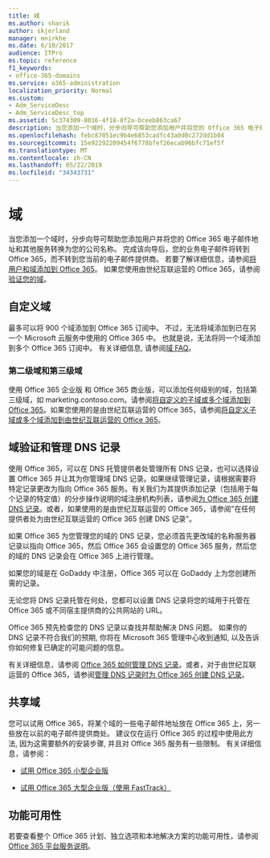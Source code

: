 ```yaml
---
title: 域
ms.author: sharik
author: skjerland
manager: mnirkhe
ms.date: 6/10/2017
audience: ITPro
ms.topic: reference
f1_keywords:
- office-365-domains
ms.service: o365-administration
localization_priority: Normal
ms.custom:
- Adm_ServiceDesc
- Adm_ServiceDesc_top
ms.assetid: 5c374309-8016-4f18-8f2a-bceeb863ca67
description: 当您添加一个域时，分步向导可帮助您添加用户并将您的 Office 365 电子邮件地址和其他服务转换为您的公司名称。 完成该向导后，您的业务电子邮件将转到 Office 365，而不转到您当前的电子邮件提供商。 若要了解详细信息，请参阅将用户和域添加到 Office 365。 如果您使用由世纪互联运营的 Office 365，请参阅验证您的域。
ms.openlocfilehash: febc87051ec9b4e6853cadfc43a0d0c272dd1b04
ms.sourcegitcommit: 15e92292209454f6778bfef26ecab96bfc71ef5f
ms.translationtype: MT
ms.contentlocale: zh-CN
ms.lasthandoff: 05/22/2019
ms.locfileid: "34343731"
---
```

# <a name="domains"></a>域

当您添加一个域时，分步向导可帮助您添加用户并将您的 Office 365 电子邮件地址和其他服务转换为您的公司名称。 完成该向导后，您的业务电子邮件将转到 Office 365，而不转到您当前的电子邮件提供商。 若要了解详细信息，请参阅[将用户和域添加到 Office 365](https://support.office.com/article/6383f56d-3d09-4dcb-9b41-b5f5a5efd611)。 如果您使用由世纪互联运营的 Office 365，请参阅[验证您的域](http://go.microsoft.com/fwlink/?LinkID=733344&amp;clcid=0x409)。
  
## <a name="custom-domains"></a>自定义域
<a name="BKMK_CustomDomains"> </a>

最多可以将 900 个域添加到 Office 365 订阅中。 不过，无法将域添加到已在另一个 Microsoft 云服务中使用的 Office 365 中。 也就是说，无法将同一个域添加到多个 Office 365 订阅中。 有关详细信息, 请参阅[域 FAQ](https://support.office.com/en-us/article/Domains-FAQ-1272bad0-4bd4-4796-8005-67d6fb3afc5a)。
  
### <a name="second-and-third-level-domains"></a>第二级域和第三级域
<a name="BKMK_SecondAndThirdLevelDomains"> </a>

使用 Office 365 企业版 和 Office 365 商业版，可以添加任何级别的域，包括第三级域，如 marketing.contoso.com。请参阅[将自定义的子域或多个域添加到 Office 365](http://go.microsoft.com/fwlink/?LinkID=733345&amp;clcid=0x409)。如果您使用的是由世纪互联运营的 Office 365，请参阅[将自定义子域或多个域添加到由世纪互联运营的 Office 365](http://go.microsoft.com/fwlink/?LinkID=733346&amp;clcid=0x409)。
  
## <a name="domain-verification-and-managing-dns-records"></a>域验证和管理 DNS 记录
<a name="BKMK_ManagingDNSRecords"> </a>

使用 Office 365，可以在 DNS 托管提供者处管理所有 DNS 记录，也可以选择设置 Office 365 并让其为你管理域 DNS 记录。如果继续管理记录，请根据需要将特定记录更改为指向 Office 365 服务。有关我们为其提供添加记录（包括用于每个记录的特定值）的分步操作说明的域注册机构列表，请参阅[为 Office 365 创建 DNS 记录](https://go.microsoft.com/fwlink/p/?LinkID=270173)。或者，如果使用的是由世纪互联运营的 Office 365，请参阅"在任何提供者处为由世纪互联运营的 Office 365 创建 DNS 记录"。 
  
如果 Office 365 为您管理您的域的 DNS 记录，您必须首先更改域的名称服务器记录以指向 Office 365，然后 Office 365 会设置您的 Office 365 服务，然后您的域的 DNS 记录会在 Office 365 上进行管理。
  
如果您的域是在 GoDaddy 中注册，Office 365 可以在 GoDaddy 上为您创建所需的记录。 
  
无论您将 DNS 记录托管在何处，您都可以设置 DNS 记录将您的域用于托管在 Office 365 或不同宿主提供商的公共网站的 URL。 
  
Office 365 预先检查您的 DNS 记录以查找并帮助解决 DNS 问题。 如果你的 DNS 记录不符合我们的预期, 你将在 Microsoft 365 管理中心收到通知, 以及告诉你如何修复已确定的可能问题的信息。
  
有关详细信息，请参阅 [Office 365 如何管理 DNS 记录](https://go.microsoft.com/fwlink/p/?LinkID=270144)。或者，对于由世纪互联运营的 Office 365，请参阅[管理 DNS 记录时为 Office 365 创建 DNS 记录](http://go.microsoft.com/fwlink/?LinkID=817326&amp;clcid=0x409)。
  
## <a name="sharing-a-domain"></a>共享域
<a name="BKMK_ManagingDNSRecords"> </a>

您可以试用 Office 365，将某个域的一些电子邮件地址放在 Office 365 上，另一些放在以前的电子邮件提供商处。 建议仅在运行 Office 365 的过程中使用此方法, 因为这需要额外的安装步骤, 并且对 Office 365 服务有一些限制。 有关详细信息，请参阅：
  
- [试用 Office 365 小型企业版](https://support.office.com/article/39cee536-6a03-40cf-b9c1-f301bb6001d7)
    
- [试用 Office 365 大型企业版（使用 FastTrack）](https://fasttrack.office.com/onboard)
    
## <a name="feature-availability"></a>功能可用性
<a name="BKMK_ManagingDNSRecords"> </a>

若要查看整个 Office 365 计划、独立选项和本地解决方案的功能可用性，请参阅 [Office 365 平台服务说明](https://technet.microsoft.com/en-us/library/office-365-platform-service-description.aspx)。
  

